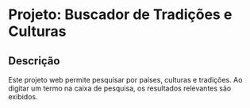 # Projeto: Buscador de Tradições e Culturas

## Descrição
Este projeto web permite pesquisar por países, culturas e tradições. Ao digitar um termo na caixa de pesquisa, os resultados relevantes são exibidos.
